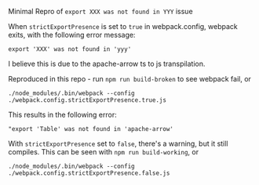 Minimal Repro of `export XXX was not found in YYY` issue

When `strictExportPresence` is set to `true` in webpack.config, webpack exits, with the following error message:

```
export 'XXX' was not found in 'yyy'
```

I believe this is due to the apache-arrow ts to js transpilation.

Reproduced in this repo - run `npm run build-broken` to see webpack fail, or
```
./node_modules/.bin/webpack --config ./webpack.config.strictExportPresence.true.js
```

This results in the following error:
```
"export 'Table' was not found in 'apache-arrow'
```

With `strictExportPresence` set to `false`, there's a warning, but it still compiles.  This can be seen with `npm run build-working`, or

```
./node_modules/.bin/webpack --config ./webpack.config.strictExportPresence.false.js
```
